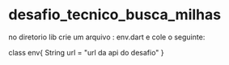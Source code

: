 # desafio_tecnico_busca_milhas

no diretorio lib crie um arquivo : env.dart 
e cole o seguinte:

class env{
    String url = "url da api do desafio"
}